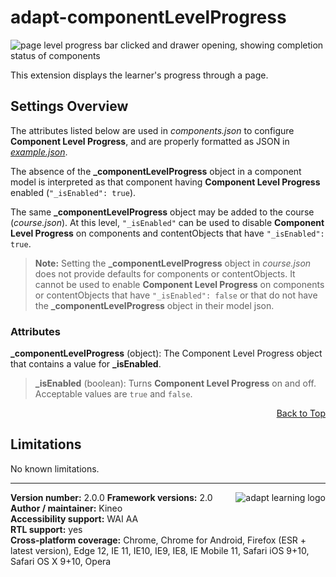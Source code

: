 # adapt-componentLevelProgress  

<img src="https://github.com/cgkineo/adapt-componentLevelProgress/wiki/adapt-clp.gif.gif" alt="page level progress bar clicked and drawer opening, showing completion status of components">    

This extension displays the learner's progress through a page. 

## Settings Overview

The attributes listed below are used in *components.json* to configure **Component Level Progress**, and are properly formatted as JSON in [*example.json*](https://github.com/adaptlearning/adapt-contrib-pageLevelProgress/blob/master/example.json). 

The absence of the **_componentLevelProgress** object in a component model is interpreted as that component having **Component Level Progress** enabled (`"_isEnabled": true`). 

The same **_componentLevelProgress** object may be added to the course (*course.json*). At this level, `"_isEnabled"` can be used to disable **Component Level Progress** on components and contentObjects that have `"_isEnabled": true`.  
>**Note:** Setting the **_componentLevelProgress** object in *course.json* does not provide defaults for components or contentObjects. It cannot be used to enable **Component Level Progress** on components or contentObjects that have `"_isEnabled": false` or that do not have the **_componentLevelProgress** object in their model json.

### Attributes

**_componentLevelProgress** (object):  The Component Level Progress object that contains a value for **_isEnabled**.  

>**_isEnabled** (boolean): Turns **Component Level Progress** on and off. Acceptable values are `true` and `false`. 
  
<div float align=right><a href="#top">Back to Top</a></div> 

## Limitations
 
No known limitations.  

----------------------------
**Version number:**  2.0.0   <a href="https://community.adaptlearning.org/" target="_blank"><img src="https://github.com/adaptlearning/documentation/blob/master/04_wiki_assets/plug-ins/images/adapt-logo-mrgn-lft.jpg" alt="adapt learning logo" align="right"></a> 
**Framework versions:**  2.0     
**Author / maintainer:** Kineo   
**Accessibility support:** WAI AA   
**RTL support:** yes  
**Cross-platform coverage:** Chrome, Chrome for Android, Firefox (ESR + latest version), Edge 12, IE 11, IE10, IE9, IE8, IE Mobile 11, Safari iOS 9+10, Safari OS X 9+10, Opera    
